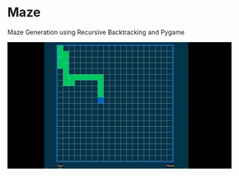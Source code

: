 # Maze

Maze Generation using Recursive Backtracking and Pygame


![alt-text](https://github.com/tryingtolearn11/Maze/blob/main/maze.gif.gif)



